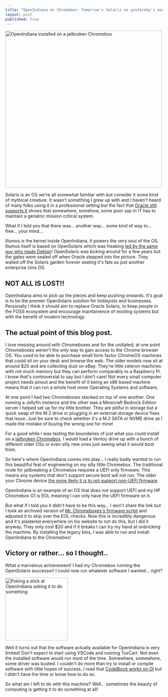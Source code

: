 ```yaml
---
title: "OpenIndiana on Chromebox: Tomorrow's Solaris on yesterday's machines"
layout: post
published: true
---
```


<img width="500" alt="OpenIndiana installed on a jailbroken Chromebox" src="{{site.baseurl}}/assets/images/chromebox/openindianachromebox.jpg">

Solaris is an OS we're all somewhat familiar with but consider it some kind of mythical creature. It wasn't something I grew up with and I haven't heard of many folks using it in a professional setting but the fact that [Oracle still supports it](https://www.oracle.com/solaris/solaris11/) shows that somewhere, somehow, some poor sap in IT has to maintain a geriatric mission critical system.

What if I told you that there was... another way... some kind of way to... free... your mind...

Illumos is the kernel inside OpenIndiana. It powers the very soul of the OS. Illumos itself is based on OpenSolaris which was freaking [led by the same guy who made Debian](https://docs.openindiana.org/misc/openindiana/#why-is-it-called-openindiana)! OpenSolaris was kicking around for a few years but the gates were sealed off when Oracle stepped into the picture. They walled off the Solaris garden forever sealing it's fate as just another enterprise Unix OS.

## NOT ALL IS LOST!!
OpenIndiana aims to pick up the pieces and keep pushing onwards. It's goal is to be the premier  OpenSolaris solution for hobbyists and businesses. Personally I think it should aim to replace Oracle Solaris, to keep people in the FOSS ecosystem and encourage maintainence of existing systems but with the benefit of modern technology.

## The actual point of this blog post.
I love messing around with Chromeboxes and for the unitiated; at one point Chromebooks weren't the only way to gain access to the Chrome browser OS. You used to be able to purchase small form factor ChromeOS machines that could sit on your desk and browse the web. The older models now sit at around $20 and are collecting dust on eBay. They're little celeron machines with not much memory but they can perform comparably to a Raspberry Pi. I know that's controversial to say but I don't care! Not every small computer project needs pinout and the benefit of it being an x86 based machine means that it can run a whole host more Operating Systems and software.

At one point I had two Chromeboxes stacked on top of one another. One running a Jellyfin instance and the other was a Minecraft Bedrock Edition server I helped set up for my little brother. They are pitiful in storage but a quick swap of the M.2 drive or plugging in an external storage device fixes that issue. Just be sure to check whether it's a M.2 SATA or NVME drive as I made the mistake of buying the wrong one for mine!

For a good while I was testing the boundaries of just what you could install on a [jailbroken Chromebox](https://docs.mrchromebox.tech/). I would load a Ventoy drive up with a bunch of different older OSs or even silly new ones just seeing what it would boot from. 

So here's where OpenIndiana comes into play... I really badly wanted to run this beautiful feat of engineering on my silly little Chromebox. The traditional route for jailbreaking a Chromebox requires a UEFI only firmware. This means any systems that don't support secure boot will not run. The older your Chrome device [the more likely it is to not support non-UEFI firmware](https://docs.mrchromebox.tech/docs/supported-devices.html).

OpenIndiana is an example of an OS that does not support UEFI and my HP Chromebox G1 is EOL meaning I can only have the UEFI firmware on it. 

But what if I told you it didn't have to be this way... I won't share the link but I took an archived version of [Mr. Chromeboxes's firmware script](https://docs.mrchromebox.tech/docs/fwscript.html) and adjusted it to skip over the EOL checks. Now this is incredibly dangerous and it's plastered everywhere on his website to not do this, but I did it anyway. They only cost $20 and if it breaks I can try my hand at unbricking the machine. By installing the legacy bios, I was able to run and install OpenIndiana to the Chromebox!

## Victory or rather... so I thought..
What a marvelous achievement! I had my Chromebox running the OpenSolaris successor! I could now run whatever software I wanted... right?

<img width="200" alt="Poking a stick at OpenIndiana asking it to do something" src="{{site.baseurl}}/assets/images/chromebox/comeondosomething.jpg">

Well it turns out that the software actually available for OpenIndiana is very limited! Don't expect to start using VSCode and running TuxCart. Not even the installed software would run most of the time. Somewhere, somewhere, some driver was busted. I couldn't do more than try to install or compile software with little hopes of success. I read that [CodeBlock works on OI](https://forums.codeblocks.org/index.php?topic=24033.0) but I didn't have the time or know how to do so. 

So what am I left to do with this machine? Well... sometimes the beauty of computing is getting it to do something at all!